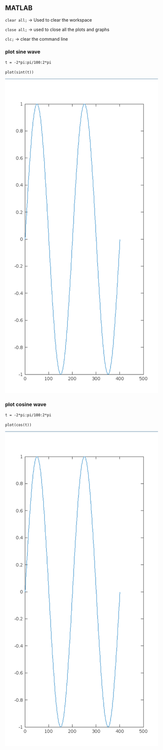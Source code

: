 ## MATLAB


`clear all;` -> Used to clear the workspace

`close all;` -> used to close all the plots and graphs

`clc;`  -> clear the command line


### plot sine wave
```
t = -2*pi:pi/100:2*pi

plot(sint(t))
```
![](/MATLAB/sine.png)

### plot cosine wave

```
t = -2*pi:pi/100:2*pi

plot(cos(t))

```
![](/MATLAB/sine.png)